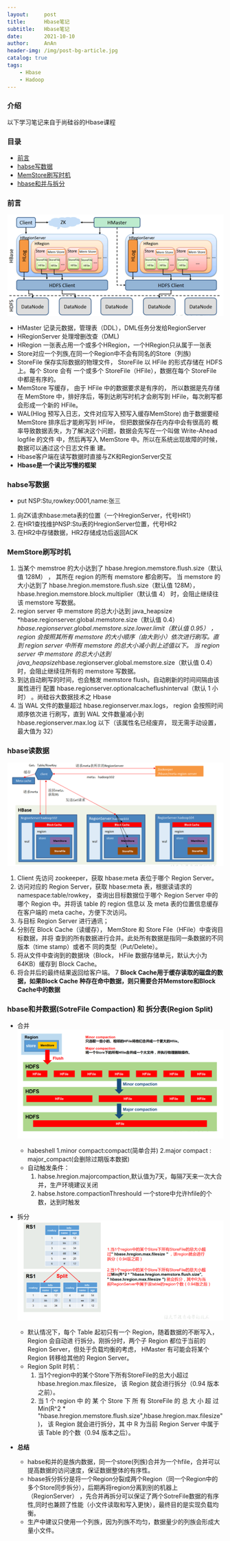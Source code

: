 ```yaml
---
layout:     post
title:      Hbase笔记
subtitle:   Hbase笔记
date:       2021-10-10
author:     AnAn
header-img: /img/post-bg-article.jpg
catalog: true
tags:
    - Hbase
    - Hadoop
---
```


### 介绍
以下学习笔记来自于尚硅谷的Hbase课程

### 目录
- [前言](#前言)
- [habse写数据](#habse写数据)
- [MemStore刷写时机](#MemStore刷写时机)
- [hbase和并与拆分](#hbase和并与拆分)


<a name="前言"></a>
### 前言
<a style="position:relative;">![hbase架构](/img/post/hbase-note/2021-10-12_15-13.png)</a>
- HMaster 记录元数据，管理表（DDL），DML任务分发给RegionServer
- HRegionServer 处理增删改查（DML)
- HRegion 一张表占用一个或多个HRegion，一个HRegion只从属于一张表
- Store对应一个列族,在同一个Region中不会有同名的Store（列族)
- StoreFile
    保存实际数据的物理文件， StoreFile 以 HFile 的形式存储在 HDFS 上。每个 Store 会有
    一个或多个 StoreFile（HFile），数据在每个 StoreFile 中都是有序的。
- MemStore
    写缓存， 由于 HFile 中的数据要求是有序的， 所以数据是先存储在 MemStore 中，排好序后，等到达刷写时机才会刷写到 HFile，每次刷写都会形成一个新的 HFile。
- WAL(Hlog 预写入日志，文件对应写入预写入缓存MemStore)
    由于数据要经 MemStore 排序后才能刷写到 HFile， 但把数据保存在内存中会有很高的
    概率导致数据丢失，为了解决这个问题，数据会先写在一个叫做 Write-Ahead logfile 的文件
    中，然后再写入 MemStore 中。所以在系统出现故障的时候，数据可以通过这个日志文件重
    建。
- Hbase客户端在读写数据时直接与ZK和RegionServer交互
- **Hbase是一个读比写慢的框架**  

<a name="habse写数据"></a>
### habse写数据
- put NSP:Stu,rowkey:0001,name:张三  
1. 向ZK请求hbase:meta表的位置（一个HregionServer，代号HR1）
2. 在HR1查找维护NSP:Stu表的HregionServer位置，代号HR2
3. 在HR2中存储数据，HR2存储成功后返回ACK  


<a name="MemStore刷写时机"></a>
### MemStore刷写时机  
1. 当某个 memstroe 的大小达到了 hbase.hregion.memstore.flush.size（默认值 128M） ，
其所在 region 的所有 memstore 都会刷写。
当 memstore 的大小达到了
hbase.hregion.memstore.flush.size（默认值 128M），hbase.hregion.memstore.block.multiplier（默认值 4）
时，会阻止继续往该 memstore 写数据。
2.  region server 中 memstore 的总大小达到
java_heapsize
*hbase.regionserver.global.memstore.size（默认值 0.4）
*hbase.regionserver.global.memstore.size.lower.limit（默认值 0.95） ，
region 会按照其所有 memstore 的大小顺序（由大到小）依次进行刷写。直到 region server
中所有 memstore 的总大小减小到上述值以下。
当 region server 中 memstore 的总大小达到
java_heapsize*hbase.regionserver.global.memstore.size（默认值 0.4）
时，会阻止继续往所有的 memstore 写数据。
3. 到达自动刷写的时间，也会触发 memstore flush。自动刷新的时间间隔由该属性进行
配置 hbase.regionserver.optionalcacheflushinterval（默认 1 小时） 。尚硅谷大数据技术之 Hbase  
4. 当 WAL 文件的数量超过 hbase.regionserver.max.logs， region 会按照时间顺序依次进
行刷写，直到 WAL 文件数量减小到 hbase.regionserver.max.log 以下（该属性名已经废弃，
现无需手动设置， 最大值为 32）

<a name="hbase读数据"></a>
### hbase读数据  

![hbase读数据](/img/post/hbase-note/2021-10-12_15-14.png)

1. Client 先访问 zookeeper，获取 hbase:meta 表位于哪个 Region Server。
2. 访问对应的 Region Server，获取 hbase:meta 表，根据读请求的 namespace:table/rowkey，
查询出目标数据位于哪个 Region Server 中的哪个 Region 中。并将该 table 的 region 信息以
及 meta 表的位置信息缓存在客户端的 meta cache，方便下次访问。
3. 与目标 Region Server 进行通讯；
4. 分别在 Block Cache（读缓存）， MemStore 和 Store File（HFile）中查询目标数据，并将
查到的所有数据进行合并。此处所有数据是指同一条数据的不同版本（time stamp）或者不
同的类型（Put/Delete）。
5. 将从文件中查询到的数据块（Block， HFile 数据存储单元，默认大小为 64KB）缓存到
Block Cache。
6. 将合并后的最终结果返回给客户端。
7 **Block Cache用于缓存读取的磁盘的数据，如果Block Cache 种存在命中数据，则只需要合并Memstore和Block Cache中的数据**

<a name="hbase和并与拆分"></a>
### hbase和并数据(SotreFile Compaction) 和 拆分表(Region Split)  
- 合并  
    ![hbase合并数据](/img/post/hbase-note/2021-10-15_13-10.png)  
    - habeshell 1.minor compact:compact(简单合并) 2.major compact : major_compact(会删除过期版本数据)
    - 自动触发条件：
        1. habse.hregion.majorcompaction,默认值为7天，每隔7天来一次大合并，生产环境建议关闭
        2. habse.hstore.compactionThreshould 一个store中允许hfile的个数，达到时触发

- 拆分    
    ![hbase拆分数据](/img/post/hbase-note/2021-10-15_15-09.png)  
    - 默认情况下，每个 Table 起初只有一个 Region，随着数据的不断写入， Region 会自动进
    行拆分。刚拆分时，两个子 Region 都位于当前的 Region Server，但处于负载均衡的考虑，
    HMaster 有可能会将某个 Region 转移给其他的 Region Server。
    - Region Split 时机：
        1. 当1个region中的某个Store下所有StoreFile的总大小超过hbase.hregion.max.filesize，
        该 Region 就会进行拆分（0.94 版本之前）。
        2. 当 1 个 region 中 的 某 个 Store 下 所 有 StoreFile 的 总 大 小 超 过 Min(R^2 *
        "hbase.hregion.memstore.flush.size",hbase.hregion.max.filesize")， 该 Region 就会进行拆分，其
        中 R 为当前 Region Server 中属于该 Table 的个数（0.94 版本之后）。

- **总结**
    - habse和并的是族内数据，同一个store(列族)合并为一个hfile，合并可以提高数据的访问速度，保证数据整体的有序性。
    - hbase拆分拆分是将一个Region分裂成两个Region（同一个Region中的多个Store同步拆分），后期再将region分离到别的机器上（RegionServer）
    ，先合并再拆分可以保证了两个SotreFile数据的有序性,同时也兼顾了性能（小文件读取和写入更快），最终目的是实现负载均衡。
    - 生产中建议只使用一个列族，因为列族不均匀，数据量少的列族会形成大量小文件。